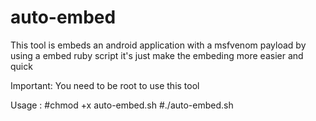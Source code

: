 # auto-embed
This tool is embeds an android application with a msfvenom payload by using a embed ruby script it's just make the embeding more easier and quick

Important: You need to be root to use this tool

Usage : 
#chmod +x auto-embed.sh
#./auto-embed.sh
